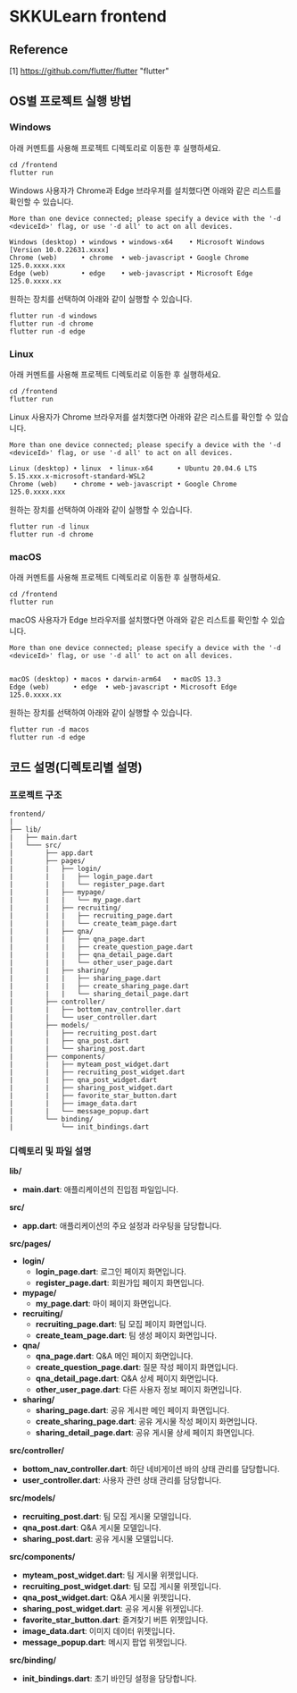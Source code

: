 # SKKULearn frontend

## Reference
[1] https://github.com/flutter/flutter "flutter"

## OS별 프로젝트 실행 방법

### Windows

아래 커멘트를 사용해 프로젝트 디렉토리로 이동한 후 실행하세요.
```
cd /frontend
flutter run
```

Windows 사용자가 Chrome과 Edge 브라우저를 설치했다면 아래와 같은 리스트를 확인할 수 있습니다.
```
More than one device connected; please specify a device with the '-d <deviceId>' flag, or use '-d all' to act on all devices.

Windows (desktop) • windows • windows-x64    • Microsoft Windows [Version 10.0.22631.xxxx]
Chrome (web)      • chrome  • web-javascript • Google Chrome 125.0.xxxx.xxx
Edge (web)        • edge    • web-javascript • Microsoft Edge 125.0.xxxx.xx
```

원하는 장치를 선택하여 아래와 같이 실행할 수 있습니다.
```
flutter run -d windows
flutter run -d chrome
flutter run -d edge
```
### Linux
아래 커멘트를 사용해 프로젝트 디렉토리로 이동한 후 실행하세요.
```
cd /frontend
flutter run
```

Linux 사용자가 Chrome 브라우저를 설치했다면 아래와 같은 리스트를 확인할 수 있습니다.
```
More than one device connected; please specify a device with the '-d <deviceId>' flag, or use '-d all' to act on all devices.

Linux (desktop) • linux  • linux-x64      • Ubuntu 20.04.6 LTS 5.15.xxx.x-microsoft-standard-WSL2
Chrome (web)    • chrome • web-javascript • Google Chrome 125.0.xxxx.xxx
```

원하는 장치를 선택하여 아래와 같이 실행할 수 있습니다.
```
flutter run -d linux
flutter run -d chrome
```

### macOS
아래 커멘트를 사용해 프로젝트 디렉토리로 이동한 후 실행하세요.
```
cd /frontend
flutter run
```

macOS 사용자가 Edge 브라우저를 설치했다면 아래와 같은 리스트를 확인할 수 있습니다.
```
More than one device connected; please specify a device with the '-d <deviceId>' flag, or use '-d all' to act on all devices.


macOS (desktop) • macos • darwin-arm64   • macOS 13.3
Edge (web)      • edge  • web-javascript • Microsoft Edge 125.0.xxxx.xx
```

원하는 장치를 선택하여 아래와 같이 실행할 수 있습니다.
```
flutter run -d macos
flutter run -d edge
```

## 코드 설명(디렉토리별 설명)
### 프로젝트 구조
```
frontend/
|
├── lib/
|   ├── main.dart
|   └─── src/
|        ├── app.dart
|        ├── pages/
|        |   ├── login/
|        |   |   ├── login_page.dart
|        |   |   └── register_page.dart
|        |   ├── mypage/
|        |   |   └── my_page.dart
|        |   ├── recruiting/
|        |   |   ├── recruiting_page.dart
|        |   |   └── create_team_page.dart
|        |   ├── qna/
|        |   |   ├── qna_page.dart
|        |   |   ├── create_question_page.dart
|        |   |   ├── qna_detail_page.dart
|        |   |   └── other_user_page.dart
|        |   ├── sharing/
|        |   |   ├── sharing_page.dart
|        |   |   ├── create_sharing_page.dart
|        |   |   └── sharing_detail_page.dart
|        ├── controller/
|        |   ├── bottom_nav_controller.dart
|        |   └── user_controller.dart
|        ├── models/
|        |   ├── recruiting_post.dart
|        |   ├── qna_post.dart
|        |   └── sharing_post.dart
|        ├── components/
|        |   ├── myteam_post_widget.dart
|        |   ├── recruiting_post_widget.dart
|        |   ├── qna_post_widget.dart
|        |   ├── sharing_post_widget.dart
|        |   ├── favorite_star_button.dart
|        |   ├── image_data.dart
|        |   └── message_popup.dart
|        └── binding/
|            └── init_bindings.dart

```
### 디렉토리 및 파일 설명
**lib/**
- **main.dart**: 애플리케이션의 진입점 파일입니다.

**src/**
- **app.dart**: 애플리케이션의 주요 설정과 라우팅을 담당합니다.

**src/pages/**
- **login/**
    - **login_page.dart**: 로그인 페이지 화면입니다.
    - **register_page.dart**: 회원가입 페이지 화면입니다.
- **mypage/**
    - **my_page.dart**: 마이 페이지 화면입니다.
- **recruiting/**
    - **recruiting_page.dart**: 팀 모집 페이지 화면입니다.
    - **create_team_page.dart**: 팀 생성 페이지 화면입니다.
- **qna/**
    - **qna_page.dart**: Q&A 메인 페이지 화면입니다.
    - **create_question_page.dart**: 질문 작성 페이지 화면입니다.
    - **qna_detail_page.dart**: Q&A 상세 페이지 화면입니다.
    - **other_user_page.dart**: 다른 사용자 정보 페이지 화면입니다.
- **sharing/**
    - **sharing_page.dart**: 공유 게시판 메인 페이지 화면입니다.
    - **create_sharing_page.dart**: 공유 게시물 작성 페이지 화면입니다.
    - **sharing_detail_page.dart**: 공유 게시물 상세 페이지 화면입니다.

**src/controller/**
- **bottom_nav_controller.dart**: 하단 네비게이션 바의 상태 관리를 담당합니다.
- **user_controller.dart**: 사용자 관련 상태 관리를 담당합니다.

**src/models/**
- **recruiting_post.dart**: 팀 모집 게시물 모델입니다.
- **qna_post.dart**: Q&A 게시물 모델입니다.
- **sharing_post.dart**: 공유 게시물 모델입니다.

**src/components/**
- **myteam_post_widget.dart**: 팀 게시물 위젯입니다.
- **recruiting_post_widget.dart**: 팀 모집 게시물 위젯입니다.
- **qna_post_widget.dart**: Q&A 게시물 위젯입니다.
- **sharing_post_widget.dart**: 공유 게시물 위젯입니다.
- **favorite_star_button.dart**: 즐겨찾기 버튼 위젯입니다.
- **image_data.dart**: 이미지 데이터 위젯입니다.
- **message_popup.dart**: 메시지 팝업 위젯입니다.

**src/binding/**
- **init_bindings.dart**: 초기 바인딩 설정을 담당합니다.

